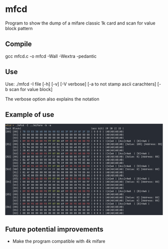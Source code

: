 # mfcd
Program to show the dump of a mifare classic 1k card and scan for value block pattern

## Compile
gcc mfcd.c -o mfcd -Wall -Wextra -pedantic

## Use
Use: ./mfcd -I file [-h] [-v] [-V verbose] [-a to not stamp ascii carachters] [-b scan for value block]

The verbose option also explains the notation

## Example of use
![Output example](/doc/Example.png)

## Future potential improvements
- Make the program compatible with 4k mifare
